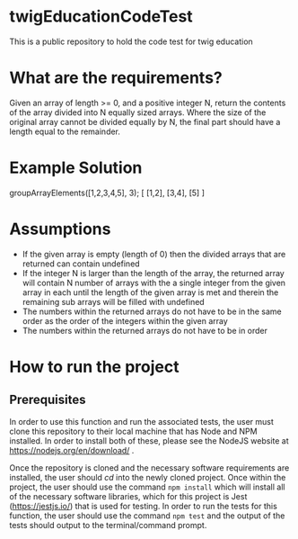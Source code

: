 # twigEducationCodeTest
This is a public repository to hold the code test for twig education

# What are the requirements?
Given an array of length >= 0, and a positive integer N, return the contents of the array divided into N equally sized arrays. Where the size of the original array cannot be divided equally by N, the final part should have a length equal to the remainder.

# Example Solution
groupArrayElements([1,2,3,4,5], 3);
[ [1,2], [3,4], [5] ]

# Assumptions
* If the given array is empty (length of 0) then the divided arrays that are returned can contain undefined
* If the integer N is larger than the length of the array, the returned array will contain N number of arrays with the a single integer from the given array in each until the length of the given array is met and therein the remaining sub arrays will be filled with undefined
* The numbers within the returned arrays do not have to be in the same order as the order of the integers within the given array
* The numbers within the returned arrays do not have to be in order

# How to run the project
## Prerequisites
In order to use this function and run the associated tests, the user must clone this repository to their local machine that has Node and NPM installed. In order to install both of these, please see the NodeJS website at https://nodejs.org/en/download/ . 

Once the repository is cloned and the necessary software requirements are installed, the user should *cd* into the newly cloned project. Once within the project, the user should use the command `npm install` which will install all of the necessary software libraries, which for this project is Jest (https://jestjs.io/) that is used for testing. In order to run the tests for this function, the user should use the command `npm test` and the output of the tests should output to the terminal/command prompt.